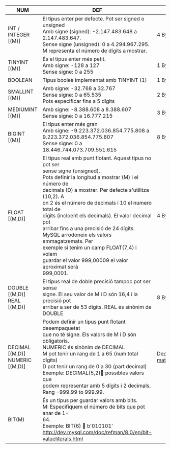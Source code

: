 
| NUM                             | DEF                                                                                                                                                                                                                                                                                                                                                                                                                                                                                                                                       | TAMANY                                                                                         |
| ------------------------------- | ----------------------------------------------------------------------------------------------------------------------------------------------------------------------------------------------------------------------------------------------------------------------------------------------------------------------------------------------------------------------------------------------------------------------------------------------------------------------------------------------------------------------------------------- | ---------------------------------------------------------------------------------------------- |
| INT / INTEGER [(M)]             | El tipus enter per defecte. Pot ser signed o unsigned<br>Amb signe (signed): -2.147.483.648 a 2.147.483.647.<br>Sense signe (unsigned): 0 a 4.294.967.295.<br>M representa el número de dígits a mostrar.                                                                                                                                                                                                                                                                                                                                 | 4 Bytes                                                                                        |
| TINYINT [(M)]                   | És el tipus enter més petit.<br>Amb signe: -128 a 127<br>Sense signe: 0 a 255<br>                                                                                                                                                                                                                                                                                                                                                                                                                                                         | 1 Byte                                                                                         |
| BOOLEAN                         | Tipus booleà implementat amb TINYINT (1)                                                                                                                                                                                                                                                                                                                                                                                                                                                                                                  | 1 Byte                                                                                         |
| SMALLINT [(M)]                  | Amb signe: -32.768 a 32.767<br>Sense signe: 0 a 65.535<br>Pots especificar fins a 5 dígits                                                                                                                                                                                                                                                                                                                                                                                                                                                | 2 Bytes                                                                                        |
| MEDIUMINT [(M)]                 | Amb signe: -8.388.608 a 8.388.607<br>Sense signe: 0 a 16.777.215                                                                                                                                                                                                                                                                                                                                                                                                                                                                          | 3 Bytes                                                                                        |
| BIGINT [(M)]                    | El tipus enter més gran<br>Amb signe: -9.223.372.036.854.775.808 a<br>9.223.372.036.854.775.807<br>Sense signe: 0 a 18.446.744.073.709.551.615                                                                                                                                                                                                                                                                                                                                                                                            | 8 Bytes                                                                                        |
| FLOAT [(M,D)]                   | El tipus real amb punt flotant. Aquest tipus no pot ser<br>sense signe (unsigned).<br>Pots definir la longitud a mostrar (M) i el número de<br>decimals (D) a mostrar. Per defecte s'utilitza (10,2). A<br>on 2 és el número de decimals i 10 el numero total de<br>dígits (incloent els decimals). El valor decimal pot<br>arribar fins a una precisió de 24 dígits.<br>MySQL arrodoneix els valors emmagatzemats. Per<br>exemple si tenim un camp FLOAT(7,4) i volem<br>guardar el valor 999,00009 el valor aproximat serà<br>999,0001. | 4 Bytes                                                                                        |
| DOUBLE [(M,D)] REAL [(M,D)]     | El tipus real de doble precisió tampoc pot ser sense<br>signe. El seu valor de M i D són 16,4 i la precisió pot<br>arribar a ser de 53 dígits. REAL és sinònim de<br>DOUBLE                                                                                                                                                                                                                                                                                                                                                               | 8 Bytes                                                                                        |
| DECIMAL [(M,D)] NUMERIC [(M,D)] | Podem definir un tipus punt flotant desempaquetat<br>que no té signe. Els valors de M i D són obligatoris.<br>NUMERIC és sinònim de DECIMAL<br>M pot tenir un rang de 1 a 65 (num total dígits)<br>D pot tenir un rang de 0 a 30 (part decimal)<br>Exemple: DECIMAL(5,2) possibles valors que<br>podem representar amb 5 dígits i 2 decimals.<br>Rang -999.99 to 999.99.                                                                                                                                                                 | Depén[https://dev.mysql.com/doc/refman/5.7/en/precision-math-[]()decimal-characteristics.html] |
| BIT(M)                          | És un tipus per guardar valors amb bits.<br>M: Especifiquem el número de bits que pot anar de 1-<br>64.<br>Exemple: BIT(6)  b'010101'<br>http://dev.mysql.com/doc/refman/8.0/en/bit-valueliterals.html<br>                                                                                                                                                                                                                                                                                                                               |                                                                                                |
